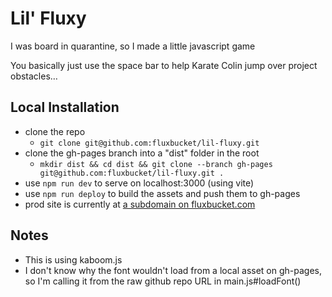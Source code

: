 # Lil' Fluxy

I was board in quarantine, so I made a little javascript game

You basically just use the space bar to help Karate Colin jump over project obstacles…

## Local Installation
- clone the repo
    - `git clone git@github.com:fluxbucket/lil-fluxy.git`
- clone the gh-pages branch into a "dist" folder in the root
    - `mkdir dist && cd dist && git clone --branch gh-pages git@github.com:fluxbucket/lil-fluxy.git .`
- use `npm run dev` to serve on localhost:3000 (using vite)
- use `npm run deploy` to build the assets and push them to gh-pages
- prod site is currently at <a href="https://lil-fluxy.fluxbucket.com">a subdomain on fluxbucket.com</a>

## Notes
- This is using kaboom.js
- I don't know why the font wouldn't load from a local asset on gh-pages, so I'm calling it from the raw github repo URL in main.js#loadFont()
